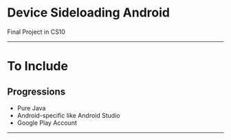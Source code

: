 # Device Sideloading Android
Final Project in CS10


---

# To Include

Progressions
- 
- Pure Java
- Android-specific like Android Studio
- Google Play Account


---
